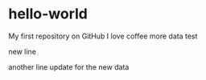 # hello-world
My first repository on GitHub
I love coffee
more data
test



new line

another line
update for the new data
